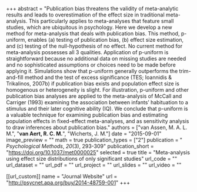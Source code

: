 +++
abstract = "Publication bias threatens the validity of meta-analytic results and leads to overestimation of the effect size in traditional meta-analysis. This particularly applies to meta-analyses that feature small studies, which are ubiquitous in psychology. Here we develop a new method for meta-analysis that deals with publication bias. This method, p-uniform, enables (a) testing of publication bias, (b) effect size estimation, and (c) testing of the null-hypothesis of no effect. No current method for meta-analysis possesses all 3 qualities. Application of p-uniform is straightforward because no additional data on missing studies are needed and no sophisticated assumptions or choices need to be made before applying it. Simulations show that p-uniform generally outperforms the trim-and-fill method and the test of excess significance (TES; Ioannidis & Trikalinos, 2007b) if publication bias exists and population effect size is homogenous or heterogeneity is slight. For illustration, p-uniform and other publication bias analyses are applied to the meta-analysis of McCall and Carriger (1993) examining the association between infants’ habituation to a stimulus and their later cognitive ability (IQ). We conclude that p-uniform is a valuable technique for examining publication bias and estimating population effects in fixed-effect meta-analyses, and as sensitivity analysis to draw inferences about publication bias."
authors = ["van Assen, M. A. L. M.", "**van Aert, R. C. M.**", "Wicherts, J. M."]
date = "2015-09-01"
image_preview = ""
math = true
publication_types = ["2"]
publication = " *Psychological Methods*, *20*(3), 293-309"
publication_short = "https://doi.org/10.1037/met0000025"
selected = true
title = "Meta-analysis using effect size distributions of only significant studies"
url_code = ""
url_dataset = ""
url_pdf = ""
url_project = ""
url_slides = ""
url_video = ""

[[url_custom]]
name = "Journal Website"
url = "http://psycnet.apa.org/buy/2014-48759-001"
+++